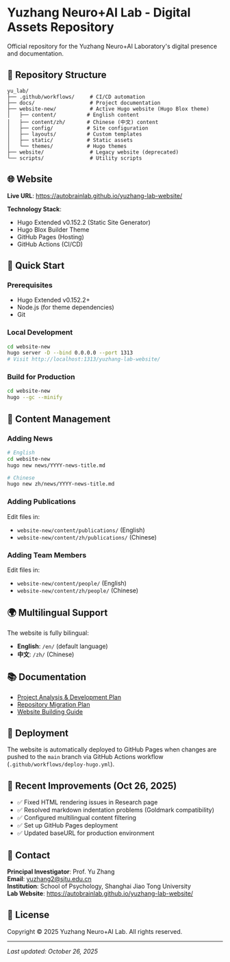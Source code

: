 # Yuzhang Neuro+AI Lab - Digital Assets Repository

Official repository for the Yuzhang Neuro+AI Laboratory's digital presence and documentation.

## 📁 Repository Structure

```
yu_lab/
├── .github/workflows/     # CI/CD automation
├── docs/                  # Project documentation
├── website-new/           # Active Hugo website (Hugo Blox theme)
│   ├── content/          # English content
│   ├── content/zh/       # Chinese (中文) content
│   ├── config/           # Site configuration
│   ├── layouts/          # Custom templates
│   ├── static/           # Static assets
│   └── themes/           # Hugo themes
├── website/               # Legacy website (deprecated)
└── scripts/               # Utility scripts
```

## 🌐 Website

**Live URL**: https://autobrainlab.github.io/yuzhang-lab-website/

**Technology Stack**:
- Hugo Extended v0.152.2 (Static Site Generator)
- Hugo Blox Builder Theme
- GitHub Pages (Hosting)
- GitHub Actions (CI/CD)

## 🚀 Quick Start

### Prerequisites
- Hugo Extended v0.152.2+
- Node.js (for theme dependencies)
- Git

### Local Development
```bash
cd website-new
hugo server -D --bind 0.0.0.0 --port 1313
# Visit http://localhost:1313/yuzhang-lab-website/
```

### Build for Production
```bash
cd website-new
hugo --gc --minify
```

## 📝 Content Management

### Adding News
```bash
# English
cd website-new
hugo new news/YYYY-news-title.md

# Chinese
hugo new zh/news/YYYY-news-title.md
```

### Adding Publications
Edit files in:
- `website-new/content/publications/` (English)
- `website-new/content/zh/publications/` (Chinese)

### Adding Team Members
Edit files in:
- `website-new/content/people/` (English)
- `website-new/content/zh/people/` (Chinese)

## 🌍 Multilingual Support

The website is fully bilingual:
- **English**: `/en/` (default language)
- **中文**: `/zh/` (Chinese)

## 📚 Documentation

- [Project Analysis & Development Plan](PROJECT_ANALYSIS_AND_DEVELOPMENT_PLAN.md)
- [Repository Migration Plan](REPOSITORY_MIGRATION_PLAN.md)
- [Website Building Guide](docs/WEBSITE_GUIDE.md)

## 🔄 Deployment

The website is automatically deployed to GitHub Pages when changes are pushed to the `main` branch via GitHub Actions workflow (`.github/workflows/deploy-hugo.yml`).

## 🔧 Recent Improvements (Oct 26, 2025)

- ✅ Fixed HTML rendering issues in Research page
- ✅ Resolved markdown indentation problems (Goldmark compatibility)
- ✅ Configured multilingual content filtering
- ✅ Set up GitHub Pages deployment
- ✅ Updated baseURL for production environment

## 📧 Contact

**Principal Investigator**: Prof. Yu Zhang  
**Email**: yuzhang2@sjtu.edu.cn  
**Institution**: School of Psychology, Shanghai Jiao Tong University  
**Lab Website**: https://autobrainlab.github.io/yuzhang-lab-website/

## 📄 License

Copyright © 2025 Yuzhang Neuro+AI Lab. All rights reserved.

---

*Last updated: October 26, 2025*
